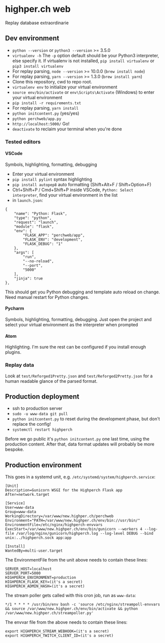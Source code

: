 # highper.ch web
Replay database extraordinarie

## Dev environment
* `python --version` or `python3 --version` >= 3.5.0
* `virtualenv -h`
The `-p` option default should be your Python3 interpreter, else specify it. If virtualenv is not installed, `pip install virtualenv` or `pip3 install virtualenv`
* For replay parsing, `node --version` >= 10.0.0 (`brew install node`)
* For replay parsing, `yarn --version` >= 1.3.0 (`brew install yarn`)
* Clone this repository, cwd to repo root.
* `virtualenv env` to initialize your virtual environment
* `source env/bin/activate` or `env\Scripts\Activate` (Windows) to enter your virtual environment
* `pip install -r requirements.txt`
* For replay parsing, `yarn install`
* `python initcontent.py` (yes/yes)
* `python perchweb/app.py`
* `http://localhost:5000/` Go!
* `deactivate` to reclaim your terminal when you're done

### Tested editors
#### VSCode
Symbols, highlighting, formatting, debugging

* Enter your virtual environment
* `pip install pylint` syntax highlighting
* `pip install autopep8` auto formatting (Shift+Alt+F / Shift+Option+F)
* Ctrl+Shift+P / Cmd+Shift+P inside VSCode, `Python: Select interpreter`, find your virtual environment in the list
* in `launch.json`:
```
{
    "name": "Python: Flask",
    "type": "python",
    "request": "launch",
    "module": "flask",
    "env": {
        "FLASK_APP": "perchweb/app",
        "FLASK_ENV": "development",
        "FLASK_DEBUG": "1"
    },
    "args": [
        "run",
        "--no-reload",
        "--port",
        "5000"
    ],
    "jinja": true
},
```
This should get you Python debugging and template auto reload on change. Need manual restart for Python changes.

#### Pycharm
Symbols, highlighting, formatting, debugging. Just open the project and select your virtual environment as the interpreter when prompted

#### Atom
Highlighting. I'm sure the rest can be configured if you install enough plugins.

### Replay data
Look at `test/Reforged1Pretty.json` and `test/Reforged2Pretty.json` for a human readable glance of the parsed format.

## Production deployment
* ssh to production server
* `sudo -u www-data git pull`
* `python initcontent.py` to reset during the development phase, but don't replace the config!
* `systemctl restart highperch`

Before we go public it's `python initcontent.py` one last time, using the production content. After that, data format updates will probably be more bespoke.

## Production environment

This goes in a systemd unit, e.g. `/etc/systemd/system/highperch.service`:

```
[Unit]
Description=Gunicorn WSGI for the Highperch Flask app
After=network.target

[Service]
User=www-data
Group=www-data
WorkingDirectory=/var/www/new.highper.ch/perchweb
Environment="PATH=/var/www/new.highper.ch/env/bin://usr/bin/"
EnvironmentFile=/etc/nginx/highperch-envvars
ExecStart=/var/www/new.highper.ch/env/bin/gunicorn --workers 4 --log-file /var/log/nginx/gunicorn/highperch.log --log-level DEBUG --bind unix:../highperch.sock app:app

[Install]
WantedBy=multi-user.target
```

The EnvironmentFile from the unit above needs to contain these lines:
```
SERVER_HOST=localhost
SERVER_PORT=5000
HIGHPERCH_ENVIRONMENT=production
HIGHPERCH_FLASK_KEY=(it's a secret)
HIGHPERCH_ADMIN_HASH=(it's a secret)
```

The stream poller gets called with this cron job, run as `www-data`:

```
*/1 * * * * /usr/bin/env bash -c 'source /etc/nginx/streampoll-envvars && source /var/www/new.highper.ch/env/bin/activate && python /var/www/new.highper.ch/streampoller.py'
```

The envvar file from the above needs to contain these lines:

```
export HIGHPERCH_STREAM_WEBHOOK=(it's a secret)
export HIGHPERCH_TWITCH_CLIENT_ID=(it's a secret)
```
